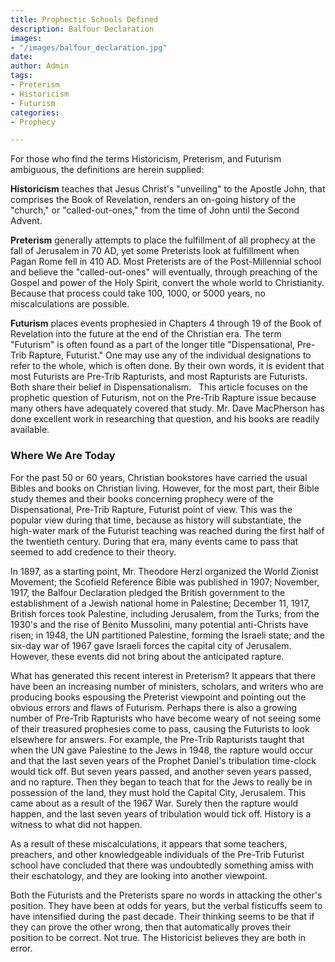 ```yaml
---
title: Prophectic Schools Defined
description: Balfour Declaration
images:
- "/images/balfour_declaration.jpg"
date: 
author: Admin
tags:
- Preterism
- Historicism
- Futurism
categories:
- Prophecy

---
```

For those who find the terms Historicism, Preterism, and Futurism ambiguous, the definitions are herein supplied:

**Historicism** teaches that Jesus Christ's "unveiling" to the Apostle John, that comprises the Book of Revelation, renders an on-going history of the "church," or "called-out-ones," from the time of John until the Second Advent.

**Preterism** generally attempts to place the fulfillment of all prophecy at the fall of Jerusalem in 70 AD, yet some Preterists look at fulfillment when Pagan Rome fell in 410 AD. Most Preterists are of the Post-Millennial school and believe the "called-out-ones" will eventually, through preaching of the Gospel and power of the Holy Spirit, convert the whole world to Christianity. Because that process could take 100, 1000, or 5000 years, no miscalculations are possible.

**Futurism** places events prophesied in Chapters 4 through 19 of the Book of Revelation into the future at the end of the Christian era. The term "Futurism" is often found as a part of the longer title "Dispensational, Pre-Trib Rapture, Futurist." One may use any of the individual designations to refer to the whole, which is often done. By their own words, it is evident that most Futurists are Pre-Trib Rapturists, and most Rapturists are Futurists. Both share their belief in Dispensationalism.
 
This article focuses on the prophetic question of Futurism, not on the Pre-Trib Rapture issue because many others have adequately covered that study. Mr. Dave MacPherson has done excellent work in researching that question, and his books are readily available.

### Where We Are Today

For the past 50 or 60 years, Christian bookstores have carried the usual Bibles and books on Christian living. However, for the most part, their Bible study themes and their books concerning prophecy were of the Dispensational, Pre-Trib Rapture, Futurist point of view. This was the popular view during that time, because as history will substantiate, the high-water mark of the Futurist teaching was reached during the first half of the twentieth century. During that era, many events came to pass that seemed to add credence to their theory.

In 1897, as a starting point, Mr. Theodore Herzl organized the World Zionist Movement; the Scofield Reference Bible was published in 1907; November, 1917, the Balfour Declaration pledged the British government to the establishment of a Jewish national home in Palestine; December 11, 1917, British forces took Palestine, including Jerusalem, from the Turks; from the 1930's and the rise of Benito Mussolini, many potential anti-Christs have risen; in 1948, the UN partitioned Palestine, forming the Israeli state; and the six-day war of 1967 gave Israeli forces the capital city of Jerusalem. However, these events did not bring about the anticipated rapture.

What has generated this recent interest in Preterism? It appears that there have been an increasing number of ministers, scholars, and writers who are producing books espousing the Preterist viewpoint and pointing out the obvious errors and flaws of Futurism. Perhaps there is also a growing number of Pre-Trib Rapturists who have become weary of not seeing some of their treasured prophesies come to pass, causing the Futurists to look elsewhere for answers. For example, the Pre-Trib Rapturists taught that when the UN gave Palestine to the Jews in 1948, the rapture would occur and that the last seven years of the Prophet Daniel's tribulation time-clock would tick off. But seven years passed, and another seven years passed, and no rapture. Then they began to teach that for the Jews to really be in possession of the land, they must hold the Capital City, Jerusalem. This came about as a result of the 1967 War. Surely then the rapture would happen, and the last seven years of tribulation would tick off. History is a witness to what did not happen.

As a result of these miscalculations, it appears that some teachers, preachers, and other knowledgeable individuals of the Pre-Trib Futurist school have concluded that there was undoubtedly something amiss with their eschatology, and they are looking into another viewpoint.

Both the Futurists and the Preterists spare no words in attacking the other's position. They have been at odds for years, but the verbal fisticuffs seem to have intensified during the past decade. Their thinking seems to be that if they can prove the other wrong, then that automatically proves their position to be correct. Not true. The Historicist believes they are both in error.